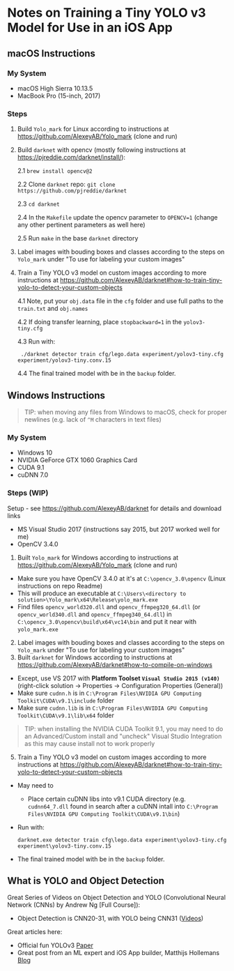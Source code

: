 # Notes on Training a Tiny YOLO v3 Model for Use in an iOS App



## macOS Instructions

### My System
* macOS High Sierra 10.13.5
* MacBook Pro (15-inch, 2017)

### Steps

1.  Build `Yolo_mark` for Linux according to instructions at https://github.com/AlexeyAB/Yolo_mark (clone and run)

2. Build `darknet` with opencv (mostly following instructions at https://pjreddie.com/darknet/install/):

    2.1  `brew install opencv@2`
    
    2.2  Clone `darknet` repo:  `git clone https://github.com/pjreddie/darknet`
    
    2.3  `cd darknet`
    
    2.4  In the `Makefile` update the opencv parameter to `OPENCV=1` (change any other pertinent parameters as well here)
    
    2.5  Run `make` in the base `darknet` directory

3. Label images with bouding boxes and classes according to the steps on `Yolo_mark` under "To use for labeling your custom images"

4. Train a Tiny YOLO v3 model on custom images according to more instructions at https://github.com/AlexeyAB/darknet#how-to-train-tiny-yolo-to-detect-your-custom-objects

    4.1 Note, put your `obj.data` file in the `cfg` folder and use full paths to the `train.txt` and `obj.names`

    4.2 If doing transfer learning, place `stopbackward=1` in the `yolov3-tiny.cfg`

    4.3 Run with:

        ./darknet detector train cfg/lego.data experiment/yolov3-tiny.cfg experiment/yolov3-tiny.conv.15
    
    4.4 The final trained model with be in the `backup` folder.

## Windows Instructions

> TIP:  when moving any files from Windows to macOS, check for proper newlines (e.g. lack of `^M` characters in text files)

### My System
* Windows 10
* NVIDIA GeForce GTX 1060 Graphics Card
* CUDA 9.1
* cuDNN 7.0

### Steps (WIP)

Setup - see https://github.com/AlexeyAB/darknet for details and download links
* MS Visual Studio 2017 (instructions say 2015, but 2017 worked well for me)
* OpenCV 3.4.0

1.  Built `Yolo_mark` for Windows according to instructions at https://github.com/AlexeyAB/Yolo_mark (clone and run)
  * Make sure you have OpenCV 3.4.0 at it's at `C:\opencv_3.0\opencv` (Linux instructions on repo Readme)
  * This will produce an executable at `C:\Users\<directory to solution>\Yolo_mark\x64\Release\yolo_mark.exe`
  * Find files `opencv_world320.dll` and `opencv_ffmpeg320_64.dll` (or `opencv_world340.dll` and `opencv_ffmpeg340_64.dll`) in `C:\opencv_3.0\opencv\build\x64\vc14\bin` and put it near with `yolo_mark.exe`
2.  Label images with bouding boxes and classes according to the steps on `Yolo_mark` under "To use for labeling your custom images"
3.  Built `darknet` for Windows according to instructions at https://github.com/AlexeyAB/darknet#how-to-compile-on-windows
  * Except, use VS 2017 with **Platform Toolset `Visual Studio 2015 (v140)`** (right-click solution -> Properties -> Configuration Properties (General))
  * Make sure `cudnn.h` is in `C:\Program Files\NVIDIA GPU Computing Toolkit\CUDA\v9.1\include` folder
  * Make sure `cudnn.lib` is in `C:\Program Files\NVIDIA GPU Computing Toolkit\CUDA\v9.1\lib\x64` folder
  > TIP:  when installing the NVIDIA CUDA Toolkit 9.1, you may need to do an Advanced/Custom install and "uncheck" Visual Studio Integration as this may cause install not to work properly
5.  Train a Tiny YOLO v3 model on custom images according to more instructions at https://github.com/AlexeyAB/darknet#how-to-train-tiny-yolo-to-detect-your-custom-objects
  * May need to
    * Place certain cuDNN libs into v9.1 CUDA directory 
      (e.g. `cudnn64_7.dll` found in search after a cuDNN intall into `C:\Program Files\NVIDIA GPU Computing Toolkit\CUDA\v9.1\bin`)
  * Run with:
  
      `darknet.exe detector train cfg\lego.data experiment\yolov3-tiny.cfg experiment\yolov3-tiny.conv.15`
      
  * The final trained model with be in the `backup` folder.

## What is YOLO and Object Detection

Great Series of Videos on Object Detection and YOLO (Convolutional Neural Network (CNNs) by Andrew Ng [Full Course]):
  * Object Detection is CNN20-31, with YOLO being CNN31 ([Videos](https://www.youtube.com/watch?v=Z91YCMvxdo0&list=PLBAGcD3siRDjBU8sKRk0zX9pMz9qeVxud))

Great articles here:
  * Official fun YOLOv3 [Paper](https://pjreddie.com/media/files/papers/YOLOv3.pdf)
  * Great post from an ML expert and iOS App builder, Matthijs Hollemans [Blog](http://machinethink.net/blog/object-detection-with-yolo/)
